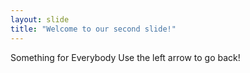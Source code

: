 ```yaml
---
layout: slide
title: "Welcome to our second slide!"
---
```

Something for Everybody
Use the left arrow to go back!

